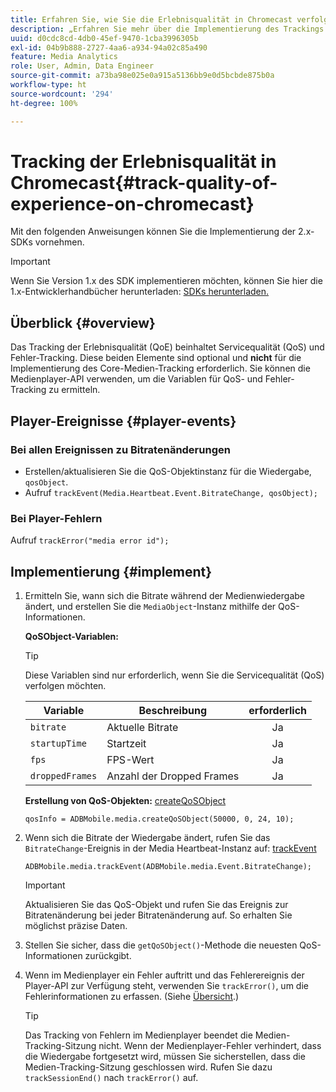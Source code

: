 ```yaml
---
title: Erfahren Sie, wie Sie die Erlebnisqualität in Chromecast verfolgen können.
description: „Erfahren Sie mehr über die Implementierung des Trackings der Erlebnisqualität (QoE, QoS) mit dem Media SDK in Chromecast.“
uuid: d0cdc8cd-4db0-45ef-9470-1cba3996305b
exl-id: 04b9b888-2727-4aa6-a934-94a02c85a490
feature: Media Analytics
role: User, Admin, Data Engineer
source-git-commit: a73ba98e025e0a915a5136bb9e0d5bcbde875b0a
workflow-type: ht
source-wordcount: '294'
ht-degree: 100%

---
```


# Tracking der Erlebnisqualität in Chromecast{#track-quality-of-experience-on-chromecast}

Mit den folgenden Anweisungen können Sie die Implementierung der 2.x-SDKs vornehmen.

>[!IMPORTANT]
>
>Wenn Sie Version 1.x des SDK implementieren möchten, können Sie hier die 1.x-Entwicklerhandbücher herunterladen: [SDKs herunterladen.](/help/getting-started/download-sdks.md)

## Überblick  {#overview}

Das Tracking der Erlebnisqualität (QoE) beinhaltet Servicequalität (QoS) und Fehler-Tracking. Diese beiden Elemente sind optional und **nicht** für die Implementierung des Core-Medien-Tracking erforderlich. Sie können die Medienplayer-API verwenden, um die Variablen für QoS- und Fehler-Tracking zu ermitteln.

## Player-Ereignisse {#player-events}

### Bei allen Ereignissen zu Bitratenänderungen

* Erstellen/aktualisieren Sie die QoS-Objektinstanz für die Wiedergabe, `qosObject`.
* Aufruf `trackEvent(Media.Heartbeat.Event.BitrateChange, qosObject);`

### Bei Player-Fehlern

Aufruf `trackError("media error id");`

## Implementierung {#implement}

1. Ermitteln Sie, wann sich die Bitrate während der Medienwiedergabe ändert, und erstellen Sie die `MediaObject`-Instanz mithilfe der QoS-Informationen.

   **QoSObject-Variablen:**

   >[!TIP]
   >
   >Diese Variablen sind nur erforderlich, wenn Sie die Servicequalität (QoS) verfolgen möchten.

   | Variable | Beschreibung | erforderlich |
   | --- | --- | :---: |
   | `bitrate` | Aktuelle Bitrate | Ja |
   | `startupTime` | Startzeit | Ja |
   | `fps` | FPS-Wert | Ja |
   | `droppedFrames` | Anzahl der Dropped Frames | Ja |

   **Erstellung von QoS-Objekten:** [createQoSObject](https://adobe-marketing-cloud.github.io/media-sdks/reference/chromecast/ADBMobile.media.html#.createQoSObject)

   ```
   qosInfo = ADBMobile.media.createQoSObject(50000, 0, 24, 10);
   ```

1. Wenn sich die Bitrate der Wiedergabe ändert, rufen Sie das `BitrateChange`-Ereignis in der Media Heartbeat-Instanz auf: [trackEvent](https://adobe-marketing-cloud.github.io/media-sdks/reference/chromecast/ADBMobile.media.html#.trackEvent)

   ```
   ADBMobile.media.trackEvent(ADBMobile.media.Event.BitrateChange);
   ```

   >[!IMPORTANT]
   >
   >Aktualisieren Sie das QoS-Objekt und rufen Sie das Ereignis zur Bitratenänderung bei jeder Bitratenänderung auf. So erhalten Sie möglichst präzise Daten.

1. Stellen Sie sicher, dass die `getQoSObject()`-Methode die neuesten QoS-Informationen zurückgibt.
1. Wenn im Medienplayer ein Fehler auftritt und das Fehlerereignis der Player-API zur Verfügung steht, verwenden Sie `trackError()`, um die Fehlerinformationen zu erfassen. (Siehe [Übersicht](/help/use-cases/track-errors/track-errors-overview.md).)

   >[!TIP]
   >
   >Das Tracking von Fehlern im Medienplayer beendet die Medien-Tracking-Sitzung nicht. Wenn der Medienplayer-Fehler verhindert, dass die Wiedergabe fortgesetzt wird, müssen Sie sicherstellen, dass die Medien-Tracking-Sitzung geschlossen wird. Rufen Sie dazu `trackSessionEnd()` nach `trackError()` auf.
